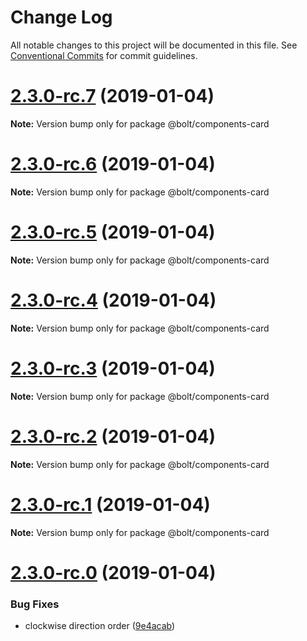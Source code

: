 # Change Log

All notable changes to this project will be documented in this file.
See [Conventional Commits](https://conventionalcommits.org) for commit guidelines.

# [2.3.0-rc.7](https://github.com/bolt-design-system/bolt/tree/master/packages/components/bolt-card/compare/v2.3.0-rc.6...v2.3.0-rc.7) (2019-01-04)

**Note:** Version bump only for package @bolt/components-card





# [2.3.0-rc.6](https://github.com/bolt-design-system/bolt/tree/master/packages/components/bolt-card/compare/v2.3.0-rc.5...v2.3.0-rc.6) (2019-01-04)

**Note:** Version bump only for package @bolt/components-card





# [2.3.0-rc.5](https://github.com/bolt-design-system/bolt/tree/master/packages/components/bolt-card/compare/v2.3.0-rc.4...v2.3.0-rc.5) (2019-01-04)

**Note:** Version bump only for package @bolt/components-card





# [2.3.0-rc.4](https://github.com/bolt-design-system/bolt/tree/master/packages/components/bolt-card/compare/v2.3.0-rc.3...v2.3.0-rc.4) (2019-01-04)

**Note:** Version bump only for package @bolt/components-card





# [2.3.0-rc.3](https://github.com/bolt-design-system/bolt/tree/master/packages/components/bolt-card/compare/v2.3.0-rc.2...v2.3.0-rc.3) (2019-01-04)

**Note:** Version bump only for package @bolt/components-card





# [2.3.0-rc.2](https://github.com/bolt-design-system/bolt/tree/master/packages/components/bolt-card/compare/v2.3.0-rc.1...v2.3.0-rc.2) (2019-01-04)

**Note:** Version bump only for package @bolt/components-card





# [2.3.0-rc.1](https://github.com/bolt-design-system/bolt/tree/master/packages/components/bolt-card/compare/vv2.3.0-rc.0...v2.3.0-rc.1) (2019-01-04)

**Note:** Version bump only for package @bolt/components-card





# [2.3.0-rc.0](https://github.com/bolt-design-system/bolt/tree/master/packages/components/bolt-card/compare/v2.2.1...v2.3.0-rc.0) (2019-01-04)


### Bug Fixes

* clockwise direction order ([9e4acab](https://github.com/bolt-design-system/bolt/tree/master/packages/components/bolt-card/commit/9e4acab))
